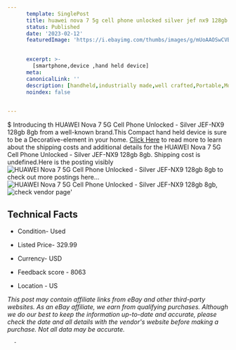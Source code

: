 ```yaml
---
      template: SinglePost
      title: huawei nova 7 5g cell phone unlocked silver jef nx9 128gb 8gb
      status: Published
      date: '2023-02-12'
      featuredImage: 'https://i.ebayimg.com/thumbs/images/g/mUoAAOSwCVBj0dfY/s-l225.jpg'
       

      excerpt: >-
        [smartphone,device ,hand held device]
      meta:
      canonicalLink: ''
      description: [handheld,industrially made,well crafted,Portable,Mobile,Compact,Convenient,Lightweight,Maneuverable,Man-portable,Miniature,Carriable,Hand-held,Light,Holdable,Transportable,Mobile device,Pocket-sized,On-the-go,Wireless,Cordless,Compact size,Convenient size, smartphone,device ,hand held device]
      noindex: false
      

---
```

$
      Introducing th HUAWEI Nova 7 5G Cell Phone Unlocked - Silver JEF-NX9 128gb 8gb from a well-known brand.This Compact hand held device is sure to be a Decorative-element in your home. [Click Here](https://www.ebay.com/itm/144916788304?hash=item21bdb6b450%3Ag%3AmUoAAOSwCVBj0dfY&mkevt=1&mkcid=1&mkrid=711-53200-19255-0&campid=%253CePNCampaignId%253E&customid=%253CreferenceId%253E&toolid=10049) to read more to learn about the shipping costs and additional details for the HUAWEI Nova 7 5G Cell Phone Unlocked - Silver JEF-NX9 128gb 8gb. Shipping cost is undefined.Here is the posting visibly ![HUAWEI Nova 7 5G Cell Phone Unlocked - Silver JEF-NX9 128gb 8gb](https://i.ebayimg.com/thumbs/images/g/mUoAAOSwCVBj0dfY/s-l225.jpg) to check out more postings here... ![HUAWEI Nova 7 5G Cell Phone Unlocked - Silver JEF-NX9 128gb 8gb](https://i.ebayimg.com/images/g/mUoAAOSwCVBj0dfY/s-l1600.jpg), ![check vendor page](https://origin-galleryplus.ebayimg.com/ws/web/144916788304_2_0_1/225x225.jpg,https://origin-galleryplus.ebayimg.com/ws/web/144916788304_3_0_1/225x225.jpg)'

      

 ## Technical Facts 



     
      

 - Condition- Used 


      

 - Listed Price- 329.99 


      

 - Currency- USD 


      

 - Feedback score - 8063 


      

 - Location - US 


      
      

 *_This post may contain affiliate links from eBay and other third-party websites. As an eBay affiliate, we earn from qualifying purchases. Although we do our best to keep the information up-to-date and accurate, please check the date and all details with the vendor's website before making a purchase. Not all data may be accurate._*




      -
